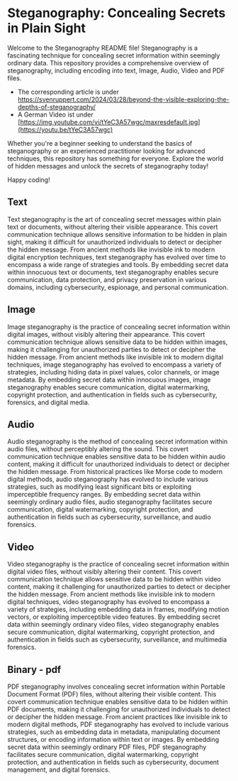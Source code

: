 # Steganography: Concealing Secrets in Plain Sight
Welcome to the Steganography README file! 
Steganography is a fascinating technique for concealing secret information within seemingly ordinary data. 
This repository provides a comprehensive overview of steganography, including encoding into text, Image, Audio, Video and PDF files.

* The corresponding article is under https://svenruppert.com/2024/03/28/beyond-the-visible-exploring-the-depths-of-steganography/
* A German Video ist under [https://img.youtube.com/vi/tYeC3A57wgc/maxresdefault.jpg](https://youtu.be/tYeC3A57wgc)

Whether you're a beginner seeking to understand the basics of steganography 
or an experienced practitioner looking for advanced techniques, this repository has something for everyone. 
Explore the world of hidden messages and unlock the secrets of steganography today!

Happy coding!

## Text
Text steganography is the art of concealing secret messages within plain text or documents, 
without altering their visible appearance. This covert communication technique allows sensitive 
information to be hidden in plain sight, making it difficult for unauthorized individuals 
to detect or decipher the hidden message. From ancient methods like invisible ink to modern 
digital encryption techniques, text steganography has evolved over time to encompass a wide 
range of strategies and tools. By embedding secret data within innocuous text or documents, 
text steganography enables secure communication, data protection, and privacy preservation in 
various domains, including cybersecurity, espionage, and personal communication.

## Image
Image steganography is the practice of concealing secret information within digital 
images, without visibly altering their appearance. This covert communication technique 
allows sensitive data to be hidden within images, making it challenging for unauthorized 
parties to detect or decipher the hidden message. From ancient methods like invisible ink 
to modern digital techniques, image steganography has evolved to encompass a variety of strategies, 
including hiding data in pixel values, color channels, or image metadata. By embedding secret 
data within innocuous images, image steganography enables secure communication, digital watermarking, 
copyright protection, and authentication in fields such as cybersecurity, forensics, and digital media.

## Audio
Audio steganography is the method of concealing secret information within audio files, 
without perceptibly altering the sound. This covert communication technique enables 
sensitive data to be hidden within audio content, making it difficult for 
unauthorized individuals to detect or decipher the hidden message. From historical 
practices like Morse code to modern digital methods, audio steganography has evolved 
to include various strategies, such as modifying least significant bits or exploiting 
imperceptible frequency ranges. By embedding secret data within seemingly ordinary audio files, 
audio steganography facilitates secure communication, digital watermarking, 
copyright protection, and authentication in fields such as cybersecurity, surveillance, and audio forensics.

## Video
Video steganography is the practice of concealing secret information within digital video files, 
without visibly altering their content. This covert communication technique allows sensitive 
data to be hidden within video content, making it challenging for unauthorized parties to 
detect or decipher the hidden message. From ancient methods like invisible ink to modern digital 
techniques, video steganography has evolved to encompass a variety of strategies, including embedding 
data in frames, modifying motion vectors, or exploiting imperceptible video features. By embedding 
secret data within seemingly ordinary video files, video steganography enables secure communication, 
digital watermarking, copyright protection, and authentication in fields such as cybersecurity, 
surveillance, and multimedia forensics.

## Binary - pdf
PDF steganography involves concealing secret information within Portable Document Format (PDF) files, 
without altering their visible content. This covert communication technique enables sensitive 
data to be hidden within PDF documents, making it challenging for unauthorized individuals 
to detect or decipher the hidden message. From ancient practices like invisible ink to modern digital 
methods, PDF steganography has evolved to include various strategies, such as embedding 
data in metadata, manipulating document structures, or encoding information within text or images. 
By embedding secret data within seemingly ordinary PDF files, PDF steganography facilitates secure 
communication, digital watermarking, copyright protection, and authentication in fields such as cybersecurity, 
document management, and digital forensics.



